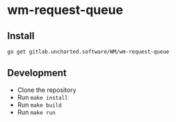 # wm-request-queue

## Install
```console
go get gitlab.uncharted.software/WM/wm-request-queue
```

## Development
- Clone the repository
- Run `make install`
- Run `make build`
- Run `make run`

